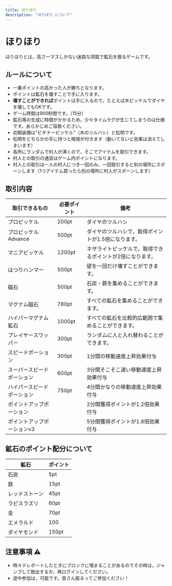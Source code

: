 ```yaml
---
title: ほりほり
description: "ほりほり について"
---
```

# ほりほり

ほりほりとは，高さ一マスしかない迷路な洞窟で鉱石を掘るゲームです。

## ルールについて

* 一番ポイントの高かった人が勝ちとなります。
* ポイントは鉱石を壊すことで手に入ります。
* **壊すことができれば**ポイントは手に入るので，たとえば木ピッケルでダイヤを壊してもOKです。
* ゲーム時間は900秒間です。（15分）
* 鉱石等の生成に時間がかかるため，少々タイムラグが生じてしまうのは仕様です。あらかじめご容赦ください。
* 初期装備は"ビギナーピッケル"（木のツルハシ）と松明です。
* 松明をどちらかの手に持つと暗視が付きます（動いてないと効果は消えてしまいます）
* 各所にランダムで村人が沸くので，そこでアイテムを取引できます。
* 村人との取引の通貨はゲーム内ポイントになります。
* 村人との取引は一人の村人につき一回のみ，一回取引すると別の場所にスポーンします（1つアイテム買ったら別の場所に村人がスポーンします）

## 取引内容

| 取引できるもの        | 必要ポイント             | 備考                            |
| -------------- | ------------------ | ----------------------------- |
| プロピッケル         | 200pt              | ダイヤのツルハシ                      |
| プロピッケル Advance | 500pt              | ダイヤのツルハシで，取得ポイントが1.5倍になります。   |
| マニアピッケル        | 1200pt             | ネザライトピッケルで，取得できるポイントが2倍になります。 |
| はつりハンマー        | 500pt              | 壁を一回だけ壊すことができます。              |
| 磁石             | 500pt              | 石炭・鉄を集めることができます。              |
| マグナム磁石         | 780pt              | すべての鉱石を集めることができます。            |
| ハイパーマグナム鉱石     | 1000pt             | すべての鉱石を比較的広範囲で集めることができます。     |
| プレイヤースワッパー     | 300pt              | ランダムに人と入れ替わることができます。          |
| スピードポーション      | 300pt              | 1分間の移動速度上昇効果付与                |
| スーパースピードポーション  | 600pt              | 3分間そこそこ速い移動速度上昇効果付与           |
| ハイパースピードポーション  | 750pt              | 4分間かなりの移動速度上昇効果付与             |
| ポイントアップポーション   |  |       2分間獲得ポイントが1.2倍効果付与                        |
| ポイントアップポーションv3 |  |5分間獲得ポイントが1.8倍効果付与 |

## 鉱石のポイント配分について

| 鉱石      | ポイント |
| ------- | ---- |
| 石炭      | 5pt  |
| 鉄       | 15pt |
| レッドストーン | 45pt |
| ラピスラズリ  | 60pt |
| 金       | 70pt |
| エメラルド   | 100  |
|     ダイヤモンド    |  150pt    |

## 注意事項 :warning:

* 時々テレポートしたときにブロックに埋まることがあるのでその時は，ジャンプして脱出するか，再ログインしてください。
* 途中参加は，可能です。皆さん振るってご参加ください！

